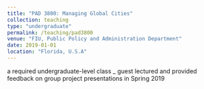 ```yaml
---
title: "PAD 3800: Managing Global Cities"
collection: teaching
type: "undergraduate"
permalink: /teaching/pad3800
venue: "FIU, Public Policy and Administration Department"
date: 2019-01-01
location: "Florida, U.S.A"
---
```


a required undergraduate-level class _ guest lectured and provided
feedback on group project presentations in Spring 2019
